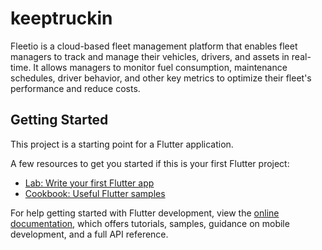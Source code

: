 # keeptruckin

Fleetio is a cloud-based fleet management platform that enables fleet managers to track and manage their vehicles, drivers, and assets in real-time. It allows managers to monitor fuel consumption, maintenance schedules, driver behavior, and other key metrics to optimize their fleet's performance and reduce costs.

## Getting Started

This project is a starting point for a Flutter application.

A few resources to get you started if this is your first Flutter project:

- [Lab: Write your first Flutter app](https://docs.flutter.dev/get-started/codelab)
- [Cookbook: Useful Flutter samples](https://docs.flutter.dev/cookbook)

For help getting started with Flutter development, view the
[online documentation](https://docs.flutter.dev/), which offers tutorials,
samples, guidance on mobile development, and a full API reference.
